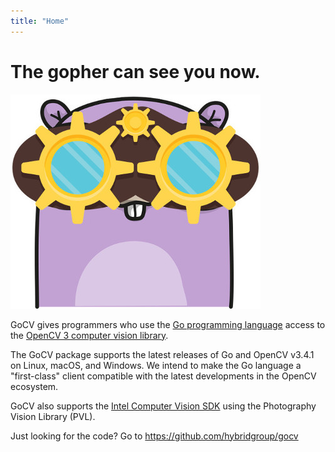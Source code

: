 ```yaml
---
title: "Home"
---
```

# The gopher can see you now.

[![GoCV](images/gocvlogo.jpg)](https://gocv.io/)

GoCV gives programmers who use the [Go programming language](https://golang.org/) access to the [OpenCV 3 computer vision library](http://opencv.org/).

The GoCV package supports the latest releases of Go and OpenCV v3.4.1 on Linux, macOS, and Windows. We intend to make the Go language a "first-class" client compatible with the latest developments in the OpenCV ecosystem.

GoCV also supports the [Intel Computer Vision SDK](https://software.intel.com/en-us/cvsdk-devguide) using the Photography Vision Library (PVL).

Just looking for the code? Go to https://github.com/hybridgroup/gocv
